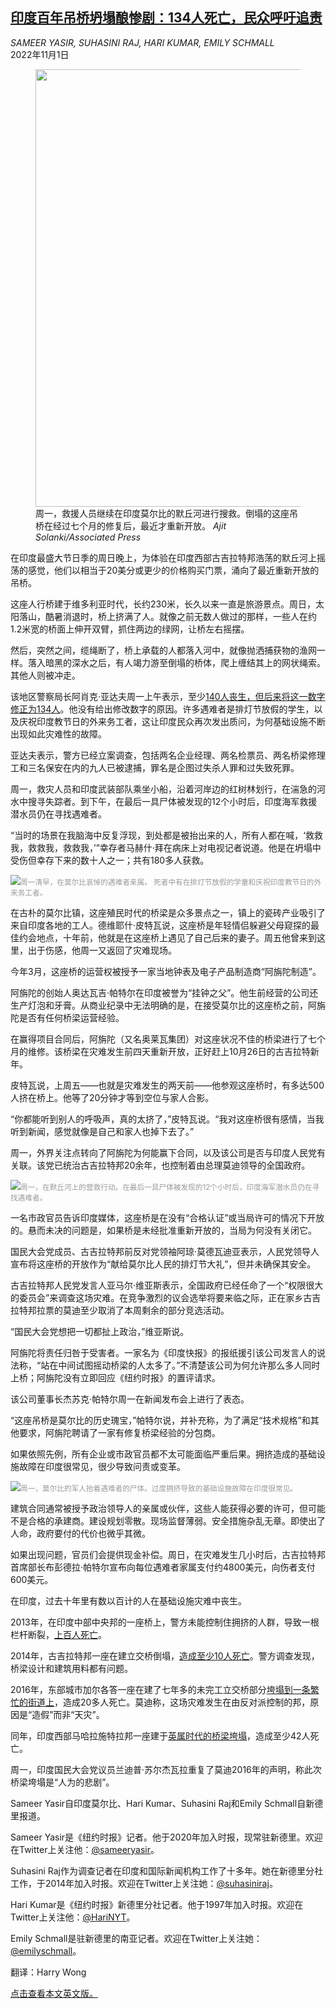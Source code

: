 <!--1667282823000-->
[印度百年吊桥坍塌酿惨剧：134人死亡，民众呼吁追责](https://cn.nytimes.com/world/20221101/india-bridge-collapse/)
------

<address>SAMEER YASIR, SUHASINI RAJ, HARI KUMAR, EMILY SCHMALL</address><time pudate="2022-11-01 01:48:52" datetime="2022-11-01 01:48:52">2022年11月1日</time><figure><img src="https://images.weserv.nl/?url=static01.nyt.com/images/2022/10/31/world/31india-bridge-01/merlin_215767767_26c913bd-cde9-43ed-9495-034c4be179f3-master1050.jpg" width="1050" height="700"><figcaption>周一，救援人员继续在印度莫尔比的默丘河进行搜救。倒塌的这座吊桥在经过七个月的修复后，最近才重新开放。 <cite>Ajit Solanki/Associated Press</cite></figcaption></figure><section><p>在印度最盛大节日季的周日晚上，为体验在印度西部古吉拉特邦浩荡的默丘河上摇荡的感觉，他们以相当于20美分或更少的价格购买门票，涌向了最近重新开放的吊桥。</p><p>这座人行桥建于维多利亚时代，长约230米，长久以来一直是旅游景点。周日，太阳落山，酷暑消退时，桥上挤满了人。就像之前无数人做过的那样，一些人在约1.2米宽的桥面上伸开双臂，抓住两边的绿网，让桥左右摇摆。</p><p>然后，突然之间，缆绳断了，桥上承载的人都落入河中，就像抛洒捕获物的渔网一样。落入暗黑的深水之后，有人竭力游至倒塌的桥体，爬上缠结其上的网状绳索。其他人则被冲走。</p><p>该地区警察局长阿肖克·亚达夫周一上午表示，至少<a href="https://www.nytimes.com/2022/10/30/world/asia/india-bridge-collapse.html">140人丧生，但后来将这一数字修正为134人</a>。他没有给出修改数字的原因。许多遇难者是排灯节放假的学生，以及庆祝印度教节日的外来务工者，这让印度民众再次发出质问，为何基础设施不断出现如此灾难性的故障。</p><p>亚达夫表示，警方已经立案调查，包括两名企业经理、两名检票员、两名桥梁修理工和三名保安在内的九人已被逮捕，罪名是企图过失杀人罪和过失致死罪。</p><p>周一，救灾人员和印度武装部队乘坐小船，沿着河岸边的红树林划行，在湍急的河水中搜寻失踪者。到下午，在最后一具尸体被发现的12个小时后，印度海军救援潜水员仍在寻找遇难者。</p><p>“当时的场景在我脑海中反复浮现，到处都是被抬出来的人，所有人都在喊，‘救救我，救救我，救救我，’”幸存者马赫什·拜在病床上对电视记者说道。他是在坍塌中受伤但幸存下来的数十人之一；共有180多人获救。</p><p><img src="https://images.weserv.nl/?url=static01.nyt.com/images/2022/10/31/world/31india-bridge4/merlin_215756829_fa62b454-52e9-461f-ba6d-3364772497a3-master1050.jpg"><small style="color: #999;">周一清早，在莫尔比哀悼的遇难者亲属。 死者中有在排灯节放假的学童和庆祝印度教节日的外来务工者。</small></p><p>在古朴的莫尔比镇，这座殖民时代的桥梁是众多景点之一，镇上的瓷砖产业吸引了来自印度各地的工人。德维耶什·皮特瓦说，这座桥是年轻情侣躲避父母窥探的最佳约会地点，十年前，他就是在这座桥上遇见了自己后来的妻子。周五他曾来到这里，出于伤感，他周一又返回了灾难现场。</p><p>今年3月，这座桥的运营权被授予一家当地钟表及电子产品制造商“阿旃陀制造”。</p><p>阿旃陀的创始人奥达瓦吉·帕特尔在印度被誉为“挂钟之父”。他生前经营的公司还生产灯泡和牙膏。从商业纪录中无法明确的是，在接受莫尔比的这座桥之前，阿旃陀是否有任何桥梁运营经验。</p><p>在赢得项目合同后，阿旃陀（又名奥莱瓦集团）对这座状况不佳的桥梁进行了七个月的维修。该桥梁在灾难发生前四天重新开放，正好赶上10月26日的古吉拉特新年。</p><p>皮特瓦说，上周五——也就是灾难发生的两天前——他参观这座桥时，有多达500人挤在桥上。他等了20分钟才等到空位与家人合影。</p><p>“你都能听到别人的呼吸声，真的太挤了，”皮特瓦说。“我对这座桥很有感情，当我听到新闻，感觉就像是自己和家人也掉下去了。”</p><p>周一，外界关注点转向了阿旃陀为何能赢下合同，以及该公司是否与印度人民党有关联。该党已统治古吉拉特邦20余年，也控制着由总理莫迪领导的全国政府。</p><p><img src="https://images.weserv.nl/?url=static01.nyt.com/images/2022/10/31/world/31india-bridge3/merlin_215774085_bb8fbc51-1006-4f40-b0c4-01491b3e2d07-master1050.jpg"><small style="color: #999;">周一，在默丘河上的营救行动。在最后一具尸体被发现的12个小时后，印度海军潜水员仍在寻找遇难者。</small></p><p>一名市政官员告诉印度媒体，这座桥是在没有“合格认证”或当局许可的情况下开放的。悬而未决的问题是，如果桥是未经批准重新开放的，当局为何没有关闭它。</p><p>国民大会党成员、古吉拉特邦前反对党领袖阿琼·莫德瓦迪亚表示，人民党领导人宣布将这座桥的开放作为“献给莫尔比人民的排灯节大礼”，但并未确保其安全。</p><p>古吉拉特邦人民党发言人亚马尔·维亚斯表示，全国政府已经任命了一个“权限很大的委员会”来调查这场灾难。在竞争激烈的议会选举将要来临之际，正在家乡古吉拉特邦拉票的莫迪至少取消了本周剩余的部分竞选活动。</p><p>“国民大会党想把一切都扯上政治，”维亚斯说。</p><p>阿旃陀将责任归咎于受害者。一家名为《印度快报》的报纸援引该公司发言人的说法称，“站在中间试图摇动桥梁的人太多了。”不清楚该公司为何允许那么多人同时上桥；阿旃陀没有立即回应《纽约时报》的置评请求。</p><p>该公司董事长杰苏克·帕特尔周一在新闻发布会上进行了表态。</p><p>“这座吊桥是莫尔比的历史瑰宝，”帕特尔说，并补充称，为了满足“技术规格”和其他要求，阿旃陀聘请了一家有修复桥梁经验的分包商。</p><p>如果依照先例，所有企业或市政官员都不太可能面临严重后果。拥挤造成的基础设施故障在印度很常见，很少导致问责或变革。</p><p><img src="https://images.weserv.nl/?url=static01.nyt.com/images/2022/10/31/world/31india-bridge5/merlin_215767989_63a45092-eb34-4de5-84d6-40be28b3665c-master1050.jpg"><small style="color: #999;">周一，莫尔比的军人抬着遇难者的尸体。过度拥挤导致的基础设施故障在印度很常见。</small></p><p>建筑合同通常被授予政治领导人的亲属或伙伴，这些人能获得必要的许可，但可能不是合格的承建商。建设规划零散。现场监督薄弱。安全措施杂乱无章。即使出了人命，政府要付的代价也微乎其微。</p><p>如果出现问题，官员们会提供现金补偿。周日，在灾难发生几小时后，古吉拉特邦首席部长布彭德拉·帕特尔宣布向每位遇难者家属支付约4800美元，向伤者支付600美元。</p><p>在印度，过去十年里有数以百计的人在基础设施灾难中丧生。</p><p>2013年，在印度中部中央邦的一座桥上，警方未能控制住拥挤的人群，导致一根栏杆断裂，<a href="https://www.nytimes.com/2013/10/14/world/asia/dozens-of-pilgrims-die-in-stampede-in-india.html">上百人死亡</a>。</p><p>2014年，古吉拉特邦一座在建立交桥倒塌，<a rel="noopener noreferrer" target="_blank" href="https://timesofindia.indiatimes.com/city/surat/svnit-report-blames-design-fault-for-athwalines-bridge-collapse/articleshow/39666900.cms">造成至少10人死亡</a>。警方调查发现，桥梁设计和建筑用料都有问题。</p><p>2016年，东部城市加尔各答一座在建了七年多的未完工立交桥部分<a href="https://www.nytimes.com/2016/04/01/world/asia/kolkata-flyover-collapse-india-overpass.html">垮塌到一条繁忙的街道上</a>，造成20多人死亡。莫迪称，这场灾难发生在由反对派控制的邦，原因是“造假”而非“天灾”。</p><p>同年，印度西部马哈拉施特拉邦一座建于<a rel="noopener noreferrer" target="_blank" href="https://www.hindustantimes.com/india-news/42-feared-killed-in-maharashtra-bridge-collapse-fadnavis-announces-probe/story-tm267c1LLcq5hPNg4PcgAN.html">英属时代的桥梁垮塌</a>，造成至少42人死亡。</p><p>周一，印度国民大会党议员兰迪普·苏尔杰瓦拉重复了莫迪2016年的声明，称此次桥梁垮塌是“人为的悲剧”。</p></section><footer><p>Sameer Yasir自印度莫尔比、Hari Kumar、Suhasini Raj和Emily Schmall自新德里报道。</p><p>Sameer Yasir是《纽约时报》记者。他于2020年加入时报，现常驻新德里。欢迎在Twitter上关注他：<a rel="nofollow" target="_blank" href="https://twitter.com/sameeryasir">@sameeryasir</a>。</p><p>Suhasini Raj作为调查记者在印度和国际新闻机构工作了十多年。她在新德里分社工作，于2014年加入时报。欢迎在Twitter上关注她：<a rel="nofollow" target="_blank" href="https://twitter.com/suhasiniraj">@suhasiniraj</a>。</p><p>Hari Kumar是《纽约时报》新德里分社记者。他于1997年加入时报。欢迎在Twitter上关注他：<a rel="nofollow" target="_blank" href="https://twitter.com/HariNYT">@HariNYT</a>。</p><p>Emily Schmall是驻新德里的南亚记者。欢迎在Twitter上关注她：<a rel="nofollow" target="_blank" href="https://twitter.com/emilyschmall">@emilyschmall</a>。</p><p>翻译：Harry Wong</p><p><a rel="nofollow" target="_blank" href="https://www.nytimes.com/2022/10/31/world/asia/india-bridge-collapse.html">点击查看本文英文版。</a></p></footer>
